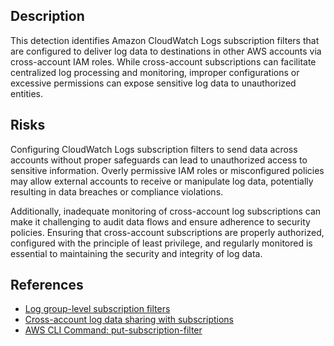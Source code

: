 ## Description

This detection identifies Amazon CloudWatch Logs subscription filters that are configured to deliver log data to destinations in other AWS accounts via cross-account IAM roles. While cross-account subscriptions can facilitate centralized log processing and monitoring, improper configurations or excessive permissions can expose sensitive log data to unauthorized entities.

## Risks

Configuring CloudWatch Logs subscription filters to send data across accounts without proper safeguards can lead to unauthorized access to sensitive information. Overly permissive IAM roles or misconfigured policies may allow external accounts to receive or manipulate log data, potentially resulting in data breaches or compliance violations.

Additionally, inadequate monitoring of cross-account log subscriptions can make it challenging to audit data flows and ensure adherence to security policies. Ensuring that cross-account subscriptions are properly authorized, configured with the principle of least privilege, and regularly monitored is essential to maintaining the security and integrity of log data.

## References

- [Log group-level subscription filters](https://docs.aws.amazon.com/AmazonCloudWatch/latest/logs/SubscriptionFilters.html)
- [Cross-account log data sharing with subscriptions](https://docs.aws.amazon.com/AmazonCloudWatch/latest/logs/CrossAccountSubscriptions.html)
- [AWS CLI Command: put-subscription-filter](https://docs.aws.amazon.com/cli/latest/reference/logs/put-subscription-filter.html)
